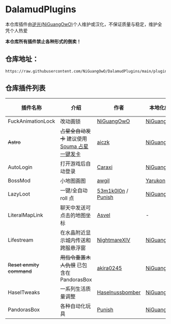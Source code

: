 # DalamudPlugins

本仓库插件由[逆光(NiGuangOwO)](https://github.com/NiGuangOwO)个人维护或汉化，不保证质量与稳定，维护全凭个人热爱

**本仓库所有插件禁止各种形式的倒卖！**

## 仓库地址：

```
https://raw.githubusercontent.com/NiGuangOwO/DalamudPlugins/main/pluginmaster.json
```

## 仓库插件列表

| 插件名称                 | 介绍                                                                                        | 作者                                                                               | 本地化维护                                  | 汉化 | 插件更新状态  |
| ------------------------ | ------------------------------------------------------------------------------------------- | ---------------------------------------------------------------------------------- | ------------------------------------------- | ---- | ------------- |
| FuckAnimationLock        | 改动画锁                                                                                    | [NiGuangOwO](https://github.com/NiGuangOwO)                                        | [NiGuangOwO](https://github.com/NiGuangOwO) | √    | √             |
| ~~Astro~~                | ~~占星全自动发卡~~ 建议使用[Souma 占星一键发卡](https://souma.diemoe.net/ff14-overlay-vue/) | [aiczk](https://github.com/aiczk)                                                  | [NiGuangOwO](https://github.com/NiGuangOwO) | √    | 已停更        |
| AutoLogin                | 打开游戏后自动登录                                                                          | [Caraxi](https://github.com/Caraxi)                                                | [NiGuangOwO](https://github.com/NiGuangOwO) | √    | 已停更        |
| BossMod                  | 小地图画图                                                                                  | [awgil](https://github.com/awgil)                                                  | [Yarukon](https://github.com/Yarukon)       | √    | √             |
| LazyLoot                 | 一键/全自动 roll 点                                                                         | [53m1k0l0n](https://github.com/53m1k0l0n) / [Punish](https://github.com/PunishXIV) | [NiGuangOwO](https://github.com/NiGuangOwO) | √    | Punish 已接手 |
| LiteralMapLink           | 聊天中发送可点击的地图坐标                                                                  | [Asvel](https://github.com/Asvel)                                                  | -                                           | -    | √             |
| Lifestream               | 在水晶附近显示城内传送和跨服悬浮窗                                                          | [NightmareXIV](https://github.com/NightmareXIV)                                    | [NiGuangOwO](https://github.com/NiGuangOwO) | √    | √             |
| ~~Reset enmity command~~ | ~~用指令重置木人仇恨~~ 已包含在 PandorasBox                                                 | [akira0245](https://github.com/akira0245)                                          | [NiGuangOwO](https://github.com/NiGuangOwO) | √    | 已停更        |
| HaselTweaks              | 一系列生活质量调整                                                                          | [Haselnussbomber](https://github.com/Haselnussbomber)                              | [NiGuangOwO](https://github.com/NiGuangOwO) | √    | √             |
| PandorasBox              | 各种自动化玩具                                                                              | [Punish](https://github.com/PunishXIV)                                             | [NiGuangOwO](https://github.com/NiGuangOwO) | √    | √             |

